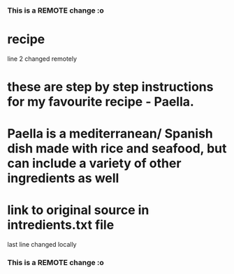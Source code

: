 ### This is a REMOTE change :o 
# recipe
line 2 changed remotely
# these are step by step instructions for my favourite recipe - Paella. 
# Paella is a mediterranean/ Spanish dish made with rice and seafood, but can include a variety of other ingredients as well

# link to original source in intredients.txt file
last line changed locally
### This is a REMOTE change :o 
